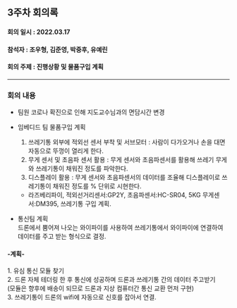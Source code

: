 <h2>3주차 회의록</h2>
<h4>회의 일시 : 2022.03.17</h4>
<h4>참석자 : 조우형, 김준영, 박중후, 유예린</h4>
<h4>회의 주제 :  진행상황 및 물품구입 계획 </h4>

----------------------------------------------------------
<h3>회의 내용</h3>

- 팀원 코로나 확진으로 인해 지도교수님과의 면담시간 변경

- 임베디드 팀 물품구입 계획
  1. 쓰레기통 외부에 적외선 센서 부착 및 서브모터 : 사람이 다가오거나 손을 대면 자동으로 뚜껑이 열리게 한다.
  2. 무게 센서 및 초음파 센서 활용 : 무게 센서와 초음파센서를 활용해 쓰레기 무게와 쓰레기통이 채워진 정도를 파악한다.
  3. 디스플레이 활용 : 무게 센서와 초음파센서의 데이터를 조율해 디스플레이로 쓰레기통이 채워진 정도를 % 단위로 시현한다.
  - 라즈베리파이, 적외선거리센서:GP2Y, 초음파센서:HC-SR04, 5KG 무게센서:DM395, 쓰레기통 구입 계획.

- 통신팀 계획<br>
 드론에서 뿜어져 나오는 와이파이를 사용하여 쓰레기통에서 와이파이에 연결하여 데이터를 주고 받는 형식으로 결정.
<h4>-계획-</h4>
 1. 유심 통신 모듈 찾기<br>
 2. 드론 자체 테더링 한 후 통신에 성공하며 드론과 쓰레기통 간의 데이터 주고받기<br>(모듈은 향후에 배송이 되므로 드론과 지상 컴퓨터간 통신 교환 먼저 구현)<br>
 3. 쓰레기통이 드론의 wifi에 자동으로 신호를 잡아서 연결.<br>
  
